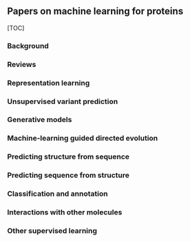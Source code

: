 ## Papers on machine learning for proteins

[TOC]


### Background

### Reviews

### Representation learning

### Unsupervised variant prediction

### Generative models

### Machine-learning guided directed evolution

### Predicting structure from sequence

### Predicting sequence from structure

### Classification and annotation

### Interactions with other molecules

### Other supervised learning